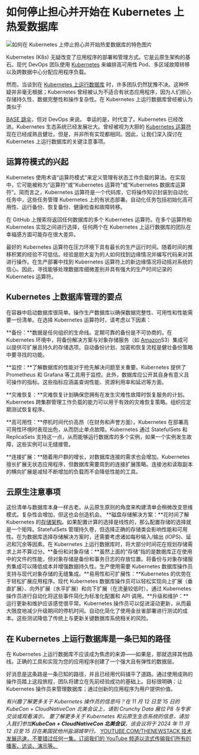 # 如何停止担心并开始在 Kubernetes 上热爱数据库

![如何在 Kubernetes 上停止担心并开始热爱数据库的特色图片](https://cdn.thenewstack.io/media/2024/10/6edf426e-love-databases-on-kubernetes-1024x576.jpg)

Kubernetes (K8s) 无疑改变了应用程序的部署和管理方式。它是云原生架构的基石。现代 DevOps 团队使用 [Kubernetes](https://roadmap.sh/kubernetes) 来编排高可用性 Pod、多区域故障转移以及跨数据中心分配应用程序负载。

然而，当谈到在 [Kubernetes 上运行数据库](https://thenewstack.io/how-to-run-databases-in-kubernetes/) 时，许多团队仍然犹豫不决。这种怀疑并非毫无根据；Kubernetes 曾经被认为不适合有状态应用程序，因为人们担心存储持久性、数据完整性和操作复杂性。在 Kubernetes 上运行数据库曾经被认为类似于

[BASE 跳伞](https://en.wikipedia.org/wiki/BASE_jumping)，但对 DevOps 来说。
幸运的是，时代变了。Kubernetes 已经改进。Kubernetes 生态系统已经发展壮大。曾经被视为大胆的 [Kubernetes 运算符](https://thenewstack.io/kubernetes-when-to-use-and-when-to-avoid-the-operator-pattern/) 现在已经成熟且健壮。但是，并非所有实现都相同。因此，让我们深入探讨在 Kubernetes 上运行数据库的关键注意事项。

## 运算符模式的兴起

Kubernetes 使用术语“运算符模式”来定义管理有状态工作负载的算法。在实现中，它可能被称为“运算符”或“Kubernetes 运算符”或“Kubernetes 数据库运算符”。简而言之，Kubernetes 运算符是一个代码库，它将操作知识封装到自动化任务中，这些任务管理 Kubernetes 上的有状态部署。自动化任务包括初始化高可用性、运行备份、恢复备份、健康检查和故障转移。

在 GitHub 上搜索将返回任何数据库的多个 Kubernetes 运算符。在多个运算符和 Kubernetes 实现之间进行选择，任何两个在 Kubernetes 上运行数据库的团队在幸福感方面可能存在很大差异。

最好的 Kubernetes 运算符在压力环境下具有最长的生产运行时间。随着时间的推移积累的经验不可低估。经验是胆大妄为的人如何找到边缘情况并编写代码来对其进行操作。在生产部署中找到 Kubernetes 运算符上的新边缘情况将动摇对系统的信心。因此，寻找能够处理数据库细微差别并具有强大的生产时间记录的 Kubernetes 运算符。

## Kubernetes 上数据库管理的要点

在容器中启动数据库很简单。操作生产数据库以确保数据完整性、可用性和性能需要一份清单。在选择 Kubernetes 运算符时，请考虑以下因素：

**备份：**数据是任何组织的生命线。定期可靠的备份是不可协商的。在 Kubernetes 环境中，将备份解决方案与对象存储服务（如 [Amazon](https://aws.amazon.com/?utm_content=inline+mention)S3）集成可以提供可扩展且持久的存储选项。自动备份计划、加密和恢复流程是健壮备份策略中要寻找的功能。

**监控：**了解数据库的性能对于抢先解决问题至关重要。Kubernetes 提供了 Prometheus 和 Grafana 等工具用于监控。此外，数据库应公开其自身有意义且可操作的指标。这些指标应涵盖查询性能、资源利用率和延迟等方面。

**灾难恢复：**灾难恢复计划确保您拥有在发生灾难性故障时恢复服务的计划。Kubernetes 跨集群管理工作负载的能力可以用于有效的灾难恢复策略。组织应定期测试恢复程序。

**高可用性：**停机时间代价高昂（在财务和声誉方面）。Kubernetes 在部署高可用性环境时表现出色，从而防止单点故障。Kubernetes 通过 StatefulSets 和 ReplicaSets 支持这一点，从而能够运行数据库的多个实例，如果一个实例发生故障，这些实例可以无缝接管。

**连接扩展：**随着用户群的增长，对数据库连接的需求也会增加。Kubernetes 擅长扩展无状态应用程序，但数据库需要周到的连接扩展策略。连接池和读取副本的横向扩展是减轻不断增加的负载而不会降低性能的工具。

## 云原生注意事项

这份清单与数据库本身一样古老。从云原生原则的角度来构建清单会稍微改变思维模式。复杂性会增加，但这也会创造机会。
**磁盘存储解决方案：**花时间了解 Kubernetes 的[存储架构](https://thenewstack.io/storage/)。如果配置计算的选择是线性的，那么配置存储的选择就是一个矩阵。StatefulSets 管理持久卷，但选择正确的存储类会影响性能和可用性。在为数据库选择存储解决方案时，还需要考虑诸如每秒输入/输出 (IOPS)、延迟和冗余等因素。在 Kubernetes 上运行数据库时，将大部分时间花在规划存储需求上并不算过分。**备份和对象存储：**虽然上面的“存储”指的是数据库正在使用中的文件的性能，但对象存储是备份和事务日志的存放位置。将备份与对象存储服务集成可以降低成本并增强数据持久性。生产使用需要 Kubernetes 数据库操作员支持与现代对象存储的无缝集成。**易用性和可扩展性：**Kubernetes 的优势在于轻松扩展应用程序。现代 Kubernetes 数据库操作员可以轻松实现向上扩展（垂直扩展）、向外扩展（水平扩展）和向下扩展（在流量较低时）。通过 Kubernetes 操作员进行自动化将这些事件简化为标准化配置和 API 调用。**升级和维护：**运行更新和维护应该感觉很平常。Kubernetes 操作员可以促进滚动更新，从而最大限度地减少升级期间的停机时间。自动化简化了使用金丝雀部署进行测试的成本。这些测试降低了传统上与更新关键数据库系统相关的风险。
## 在 Kubernetes 上运行数据库是一条已知的路径
在 Kubernetes 上运行数据库不应该成为焦虑的来源——如果是，那就选择其他路线。正确的工具和实现为您的应用程序创建了一个强大且有弹性的数据层。

好消息是这条路是一条已知的路径，并且已经用代码铺平了道路。通过使用成熟的操作员踏上这段旅程，团队将建立在先前经验成功的基础上。目标很明确：让 Kubernetes 操作员来管理数据库；通过创新的应用程序为用户提供价值。

*有兴趣了解更多关于 Kubernetes 操作员的信息吗？在 11 月 12 日至 15 日的 KubeCon + CloudNativeCon 北美会议上，请到 Crunchy Data 展位 P8 与专家交谈或观看演示。*
*要了解更多关于 Kubernetes 和云原生生态系统的信息，请加入我们参加**KubeCon + CloudNativeCon 北美会议**，该会议将于 2024 年 11 月 12 日至 15 日在美国犹他州盐湖城举行。*
[
YOUTUBE.COM/THENEWSTACK
技术发展迅速，不要错过任何一集。订阅我们的 YouTube
频道以流式传输我们所有的播客、访谈、演示等。
](https://youtube.com/thenewstack?sub_confirmation=1)
